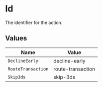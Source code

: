 # Id

The identifier for the action.


## Values

| Name               | Value              |
| ------------------ | ------------------ |
| `DeclineEarly`     | decline-early      |
| `RouteTransaction` | route-transaction  |
| `Skip3ds`          | skip-3ds           |